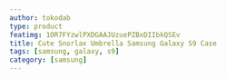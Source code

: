 ```yaml
---
author: tokodab
type: product
featimg: 1OR7FYzwlPXDGAAJUzuePZBxDIIbkQSEv
title: Cute Snorlax Umbrella Samsung Galaxy S9 Case
tags: [samsung, galaxy, s9]
category: [samsung]
---
```

